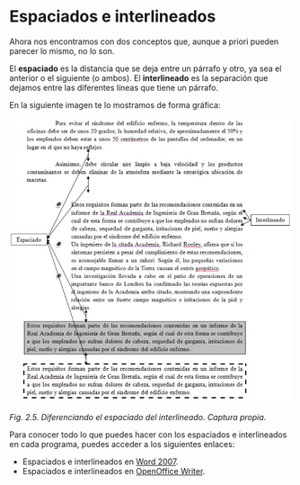 # Espaciados e interlineados

Ahora nos encontramos con dos conceptos que, aunque a priori pueden parecer lo mismo, no lo son.

El **espaciado** es la distancia que se deja entre un párrafo y otro, ya sea el anterior o el siguiente (o ambos). El **interlineado** es la separación que dejamos entre las diferentes líneas que tiene un párrafo.

En la siguiente imagen te lo mostramos de forma gráfica:


![](img/Imagen_04-1.jpg)


_Fig. 2.5. Diferenciando el espaciado del interlineado. Captura propia_.

Para conocer todo lo que puedes hacer con los espaciados e interlineados en cada programa, puedes acceder a los siguientes enlaces:

*   Espaciados e interlineados en [Word 2007](http://office.microsoft.com/es-es/word-help/ajustar-los-espacios-entre-lineas-o-parrafos-HP010016523.aspx?CTT=1 "Espaciados e interlineados en Word 2007").
*   Espaciados e interlineados en [OpenOffice Writer](http://wiki.open-office.es/La_pesta%C3%B1a_sangr%C3%ADas_y_espacios "Espaciados e interlineados en Writer").

